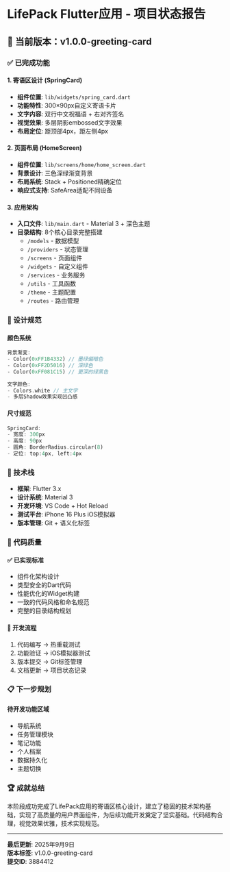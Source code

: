 # LifePack Flutter应用 - 项目状态报告

## 🎯 当前版本：v1.0.0-greeting-card

### ✅ 已完成功能

#### 1. 寄语区设计 (SpringCard)
- **组件位置**: `lib/widgets/spring_card.dart`
- **功能特性**: 300×90px自定义寄语卡片
- **文字内容**: 双行中文祝福语 + 右对齐签名
- **视觉效果**: 多层阴影embossed文字效果
- **布局定位**: 距顶部4px，距左侧4px

#### 2. 页面布局 (HomeScreen)
- **组件位置**: `lib/screens/home/home_screen.dart`
- **背景设计**: 三色深绿渐变背景
- **布局系统**: Stack + Positioned精确定位
- **响应式支持**: SafeArea适配不同设备

#### 3. 应用架构
- **入口文件**: `lib/main.dart` - Material 3 + 深色主题
- **目录结构**: 8个核心目录完整搭建
  - `/models` - 数据模型
  - `/providers` - 状态管理
  - `/screens` - 页面组件
  - `/widgets` - 自定义组件
  - `/services` - 业务服务
  - `/utils` - 工具函数
  - `/theme` - 主题配置
  - `/routes` - 路由管理

### 🎨 设计规范

#### 颜色系统
```dart
背景渐变:
- Color(0xFF1B4332) // 墨绿偏暗色
- Color(0xFF2D5016) // 深绿色  
- Color(0xFF081C15) // 更深的绿黑色

文字颜色:
- Colors.white // 主文字
- 多层Shadow效果实现凹凸感
```

#### 尺寸规范
```dart
SpringCard:
- 宽度: 300px
- 高度: 90px
- 圆角: BorderRadius.circular(8)
- 定位: top:4px, left:4px
```

### 📱 技术栈

- **框架**: Flutter 3.x
- **设计系统**: Material 3
- **开发环境**: VS Code + Hot Reload
- **测试平台**: iPhone 16 Plus iOS模拟器
- **版本管理**: Git + 语义化标签

### 🔧 代码质量

#### ✅ 已实现标准
- 组件化架构设计
- 类型安全的Dart代码
- 性能优化的Widget构建
- 一致的代码风格和命名规范
- 完整的目录结构规划

#### 🚀 开发流程
1. 代码编写 → 热重载测试
2. 功能验证 → iOS模拟器测试  
3. 版本提交 → Git标签管理
4. 文档更新 → 项目状态记录

### 📋 下一步规划

#### 待开发功能区域
- 导航系统
- 任务管理模块
- 笔记功能
- 个人档案
- 数据持久化
- 主题切换

### 🏆 成就总结

本阶段成功完成了LifePack应用的寄语区核心设计，建立了稳固的技术架构基础，实现了高质量的用户界面组件，为后续功能开发奠定了坚实基础。代码结构合理，视觉效果优雅，技术实现规范。

---

**最后更新**: 2025年9月9日  
**版本标签**: v1.0.0-greeting-card  
**提交ID**: 3884412
